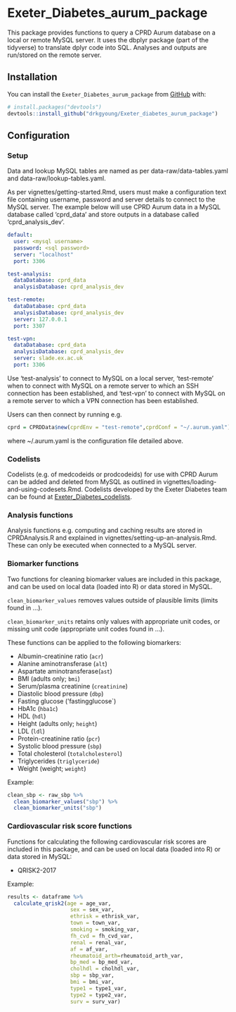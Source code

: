 
<!-- README.md is generated from README.Rmd. Please edit that file -->

# Exeter\_Diabetes\_aurum\_package

<!-- badges: start -->
<!-- badges: end -->

This package provides functions to query a CPRD Aurum database on a
local or remote MySQL server. It uses the dbplyr package (part of the
tidyverse) to translate dplyr code into SQL. Analyses and outputs are
run/stored on the remote server.

## Installation

You can install the `Exeter_Diabetes_aurum_package` from
[GitHub](https://github.com/) with:

``` r
# install.packages("devtools")
devtools::install_github("drkgyoung/Exeter_diabetes_aurum_package")
```

## Configuration

### Setup

Data and lookup MySQL tables are named as per data-raw/data-tables.yaml
and data-raw/lookup-tables.yaml.

As per vignettes/getting-started.Rmd, users must make a configuration
text file containing username, password and server details to connect to
the MySQL server. The example below will use CPRD Aurum data in a MySQL
database called ‘cprd\_data’ and store outputs in a database called
‘cprd\_analysis\_dev’.

``` yaml
default:
  user: <mysql username>
  password: <sql password>
  server: "localhost"
  port: 3306

test-analysis:
  dataDatabase: cprd_data
  analysisDatabase: cprd_analysis_dev

test-remote:
  dataDatabase: cprd_data
  analysisDatabase: cprd_analysis_dev
  server: 127.0.0.1
  port: 3307

test-vpn:
  dataDatabase: cprd_data
  analysisDatabase: cprd_analysis_dev
  server: slade.ex.ac.uk
  port: 3306
```

Use ‘test-analysis’ to connect to MySQL on a local server, ‘test-remote’
when to connect with MySQL on a remote server to which an SSH connection
has been established, and ‘test-vpn’ to connect with MySQL on a remote
server to which a VPN connection has been established.

Users can then connect by running e.g.

``` r
cprd = CPRDData$new(cprdEnv = "test-remote",cprdConf = "~/.aurum.yaml")
```

where \~/.aurum.yaml is the configuration file detailed above.

### Codelists

Codelists (e.g. of medcodeids or prodcodeids) for use with CPRD Aurum
can be added and deleted from MySQL as outlined in
vignettes/loading-and-using-codesets.Rmd. Codelists developed by the
Exeter Diabetes team can be found at
[Exeter\_Diabetes\_codelists](https://github.com/drkgyoung/Exeter_Diabetes_codelists).

### Analysis functions

Analysis functions e.g. computing and caching results are stored in
CPRDAnalysis.R and explained in vignettes/setting-up-an-analysis.Rmd.
These can only be executed when connected to a MySQL server.

### Biomarker functions

Two functions for cleaning biomarker values are included in this
package, and can be used on local data (loaded into R) or data stored in
MySQL.

`clean_biomarker_values` removes values outside of plausible limits
(limits found in …).

`clean_biomarker_units` retains only values with appropriate unit codes,
or missing unit code (appropriate unit codes found in …).

These functions can be applied to the following biomarkers:

-   Albumin-creatinine ratio (`acr`)
-   Alanine aminotransferase (`alt`)
-   Aspartate aminotransferase(`ast`)
-   BMI (adults only; `bmi`)
-   Serum/plasma creatinine (`creatinine`)
-   Diastolic blood pressure (`dbp`)
-   Fasting glucose (’fastingglucose\`)
-   HbA1c (`hba1c`)
-   HDL (`hdl`)
-   Height (adults only; `height`)
-   LDL (`ldl`)
-   Protein-creatinine ratio (`pcr`)
-   Systolic blood pressure (`sbp`)
-   Total cholesterol (`totalcholesterol`)
-   Triglycerides (`triglyceride`)
-   Weight (weight; `weight`)

Example:

``` r
clean_sbp <- raw_sbp %>%
  clean_biomarker_values("sbp") %>%
  clean_biomarker_units("sbp")
```

### Cardiovascular risk score functions

Functions for calculating the following cardiovascular risk scores are
included in this package, and can be used on local data (loaded into R)
or data stored in MySQL:

-   QRISK2-2017

Example:

``` r
results <- dataframe %>%
  calculate_qrisk2(age = age_var,
                    sex = sex_var,
                    ethrisk = ethrisk_var,
                    town = town_var,
                    smoking = smoking_var,
                    fh_cvd = fh_cvd_var,
                    renal = renal_var,
                    af = af_var,
                    rheumatoid_arth=rheumatoid_arth_var,
                    bp_med = bp_med_var,
                    cholhdl = cholhdl_var,
                    sbp = sbp_var,
                    bmi = bmi_var,
                    type1 = type1_var,
                    type2 = type2_var,
                    surv = surv_var)
```
